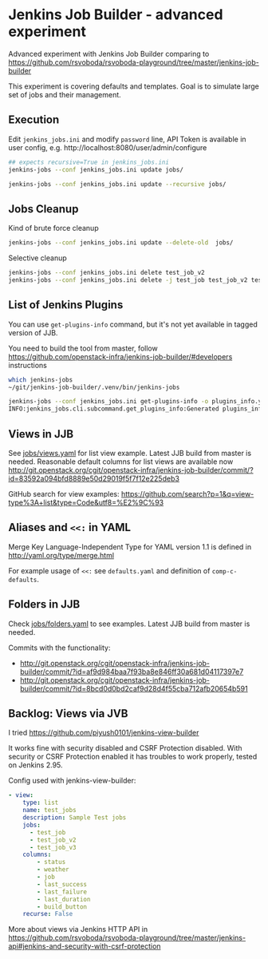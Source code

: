 # Jenkins Job Builder - advanced experiment

Advanced experiment with Jenkins Job Builder comparing to https://github.com/rsvoboda/rsvoboda-playground/tree/master/jenkins-job-builder 

This experiment is covering defaults and templates. Goal is to simulate large set of jobs and their management.

## Execution
Edit `jenkins_jobs.ini` and modify `password` line, API Token is available in user config, e.g. http://localhost:8080/user/admin/configure

```bash
## expects recursive=True in jenkins_jobs.ini
jenkins-jobs --conf jenkins_jobs.ini update jobs/
```

```bash
jenkins-jobs --conf jenkins_jobs.ini update --recursive jobs/
```

## Jobs Cleanup
Kind of brute force cleanup
```bash
jenkins-jobs --conf jenkins_jobs.ini update --delete-old  jobs/
```
Selective cleanup
```bash
jenkins-jobs --conf jenkins_jobs.ini delete test_job_v2
jenkins-jobs --conf jenkins_jobs.ini delete -j test_job test_job_v2 test_job_v3 test-comp-a test-comp-b
```

## List of Jenkins Plugins
You can use `get-plugins-info` command, but it's not yet available in tagged version of JJB.

You need to build the tool from master, follow https://github.com/openstack-infra/jenkins-job-builder/#developers instructions

```bash
which jenkins-jobs 
~/git/jenkins-job-builder/.venv/bin/jenkins-jobs

jenkins-jobs --conf jenkins_jobs.ini get-plugins-info -o plugins_info.yaml
INFO:jenkins_jobs.cli.subcommand.get_plugins_info:Generated plugins_info.yaml file
```

## Views in JJB
See [jobs/views.yaml](jobs/views.yaml) for list view example. Latest JJB build from master is needed.
Reasonable default columns for list views are available now http://git.openstack.org/cgit/openstack-infra/jenkins-job-builder/commit/?id=83592a094bfd8889e50d29019f5f7f12e225deb3

GitHub search for view examples: https://github.com/search?p=1&q=view-type%3A+list&type=Code&utf8=%E2%9C%93

## Aliases and `<<:` in YAML
Merge Key Language-Independent Type for YAML version 1.1 is defined in http://yaml.org/type/merge.html

For example usage of `<<:` see `defaults.yaml` and definition of `comp-c-defaults`.

## Folders in JJB
Check [jobs/folders.yaml](jobs/folders.yaml) to see examples. Latest JJB build from master is needed.

Commits with the functionality:
 * http://git.openstack.org/cgit/openstack-infra/jenkins-job-builder/commit/?id=af9d984baa7f93ba8e846ff30a681d04117397e7
 * http://git.openstack.org/cgit/openstack-infra/jenkins-job-builder/commit/?id=8bcd0d0bd2caf9d28d4f55cba712afb20654b591


## Backlog: Views via JVB
I tried https://github.com/piyush0101/jenkins-view-builder

It works fine with security disabled and CSRF Protection disabled.
With security or CSRF Protection enabled it has troubles to work properly, tested on Jenkins 2.95.

Config used with jenkins-view-builder:
```yaml
- view:
    type: list
    name: test_jobs
    description: Sample Test jobs
    jobs:
      - test_job
      - test_job_v2
      - test_job_v3
    columns:
        - status
        - weather
        - job
        - last_success
        - last_failure
        - last_duration
        - build_button
    recurse: False
```

More about views via Jenkins HTTP API in https://github.com/rsvoboda/rsvoboda-playground/tree/master/jenkins-api#jenkins-and-security-with-csrf-protection

